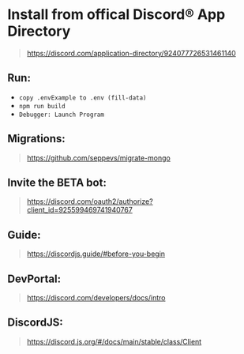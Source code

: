 # Install from offical Discord® App Directory
> https://discord.com/application-directory/924077726531461140

## Run:

- `copy .envExample to .env (fill-data)`
- `npm run build`
- `Debugger: Launch Program`

## Migrations:

> https://github.com/seppevs/migrate-mongo

## Invite the BETA bot:

> https://discord.com/oauth2/authorize?client_id=925599469741940767

## Guide:

> https://discordjs.guide/#before-you-begin

## DevPortal:

> https://discord.com/developers/docs/intro

## DiscordJS:

> https://discord.js.org/#/docs/main/stable/class/Client
